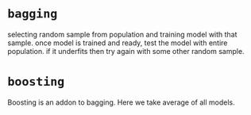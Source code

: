 # `bagging`
selecting random sample from population and training model with that sample.
 once model is trained and ready, test the model with entire population.
 if it underfits then try again with some other random sample.

# `boosting`
Boosting is an addon to bagging. Here we take average of all models.

